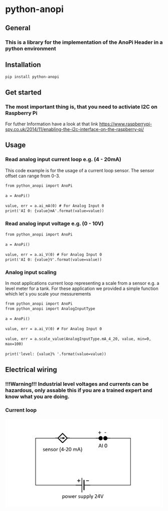 
# python-anopi
## General
### This is a library for the implementation of the AnoPi Header in a python environment
## Installation
```
pip install python-anopi
```
## Get started
### The most important thing is, that you need to activiate I2C on Raspberry Pi
For futher Information have a look at that link
https://www.raspberrypi-spy.co.uk/2014/11/enabling-the-i2c-interface-on-the-raspberry-pi/

## Usage
### Read analog input current loop e.g. (4 - 20mA)
This code example is for the usage of a current loop sensor. The sensor offset can range from 0-3.
```
from python_anopi import AnoPi

a = AnoPi()

value, err = a.ai_mA(0) # For Analog Input 0
print('AI 0: {value}mA'.format(value=value))

```
### Read analog input voltage e.g. (0 - 10V)
```
from python_anopi import AnoPi

a = AnoPi()

value, err = a.ai_V(0) # For Analog Input 0
print('AI 0: {value}V'.format(value=value))

```
### Analog input scaling
In most applications current loop representing a scale from a sensor e.g. a level meter for a tank.
For these application we provided a simple function which let`s you scale your messurements

```
from python_anopi import AnoPi
from python_anopi import AnalogInputType 

a = AnoPi()

value, err = a.ai_V(0) # For Analog Input 0

value, err = a.scale_value(AnalogInputType.mA_4_20, value, min=0, max=100)

print('level: {value}% '.format(value=value))
```
## Electrical wiring
### !!!Warning!!! Industrial level voltages and currents can be hazardous, only assable this if you are a trained expert and know what you are doing.

### Current loop
![current loop wiring](/examples/wiring/currentloop.png)

